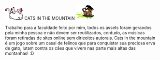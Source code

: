 ![ult text](https://github.com/entulhodebatata-droid/Cats-in-the-mountain/blob/main/trabalhoFACULDADE/TrabalhoJogo/assets/jogador1.png)  CATS IN THE MOUNTAIN  ![ult text](https://github.com/entulhodebatata-droid/Cats-in-the-mountain/blob/main/trabalhoFACULDADE/TrabalhoJogo/assets/jogador2.png)


Trabalho para a faculdade feito por mim, todos os assets foram geraodos pela minha pessoa e não devem ser reutilizados, contudo, as músicas foram retiradas de sites online sem dirieoitos autorais.
Cats in the mountain é um jogo sobre um casal de felinos que para conquistar sua preciosa erva de gato, lutam contra os câes que vivem nas parte mais altas das montanhas! :D
